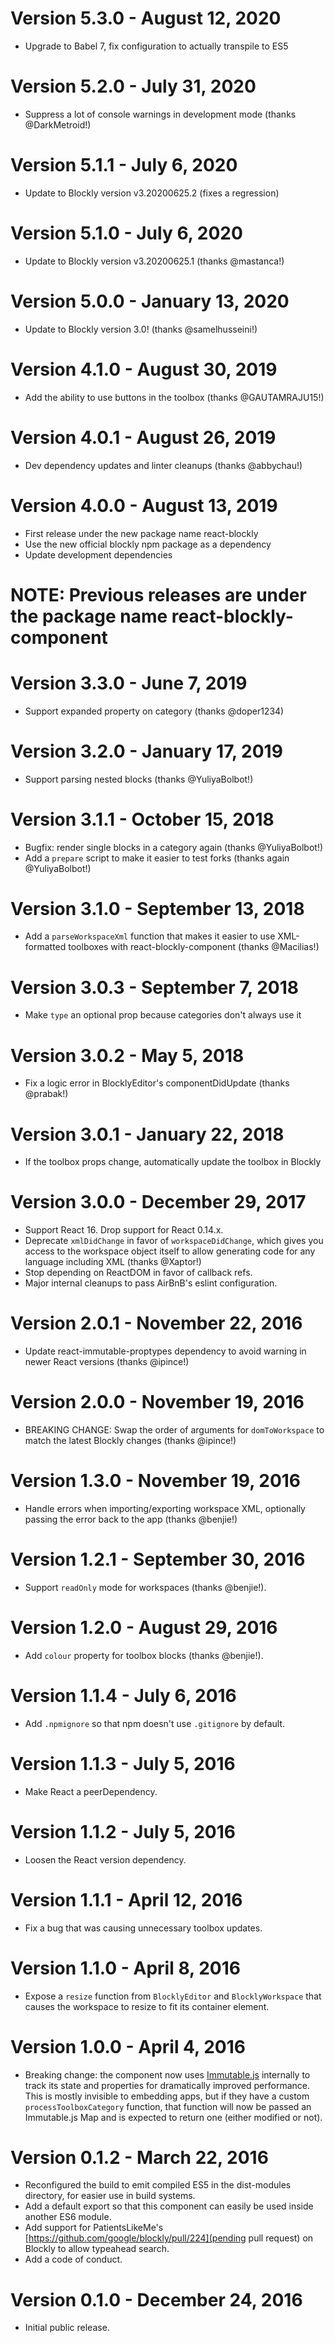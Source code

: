 # Version 5.3.0 - August 12, 2020

* Upgrade to Babel 7, fix configuration to actually transpile to ES5

# Version 5.2.0 - July 31, 2020

* Suppress a lot of console warnings in development mode (thanks @DarkMetroid!)

# Version 5.1.1 - July 6, 2020

* Update to Blockly version v3.20200625.2 (fixes a regression)

# Version 5.1.0 - July 6, 2020

* Update to Blockly version v3.20200625.1 (thanks @mastanca!)

# Version 5.0.0 - January 13, 2020

* Update to Blockly version 3.0! (thanks @samelhusseini!)

# Version 4.1.0 - August 30, 2019

* Add the ability to use buttons in the toolbox (thanks @GAUTAMRAJU15!)

# Version 4.0.1 - August 26, 2019

* Dev dependency updates and linter cleanups (thanks @abbychau!)

# Version 4.0.0 - August 13, 2019

* First release under the new package name react-blockly
* Use the new official blockly npm package as a dependency
* Update development dependencies

# NOTE: Previous releases are under the package name react-blockly-component

# Version 3.3.0 - June 7, 2019

* Support expanded property on category (thanks @doper1234)

# Version 3.2.0 - January 17, 2019

* Support parsing nested blocks (thanks @YuliyaBolbot!)

# Version 3.1.1 - October 15, 2018

* Bugfix: render single blocks in a category again (thanks @YuliyaBolbot!)
* Add a `prepare` script to make it easier to test forks (thanks again @YuliyaBolbot!)

# Version 3.1.0 - September 13, 2018

* Add a `parseWorkspaceXml` function that makes it easier to use XML-formatted toolboxes with react-blockly-component (thanks @Macilias!)

# Version 3.0.3 - September 7, 2018

* Make `type` an optional prop because categories don't always use it

# Version 3.0.2 - May 5, 2018

* Fix a logic error in BlocklyEditor's componentDidUpdate (thanks @prabak!)

# Version 3.0.1 - January 22, 2018

* If the toolbox props change, automatically update the toolbox in Blockly

# Version 3.0.0 - December 29, 2017

* Support React 16.  Drop support for React 0.14.x.
* Deprecate `xmlDidChange` in favor of `workspaceDidChange`, which gives you access to the workspace object itself to allow generating code for any language including XML (thanks @Xaptor!)
* Stop depending on ReactDOM in favor of callback refs.
* Major internal cleanups to pass AirBnB's eslint configuration.

# Version 2.0.1 - November 22, 2016

* Update react-immutable-proptypes dependency to avoid warning in newer React versions (thanks @ipince!)

# Version 2.0.0 - November 19, 2016

* BREAKING CHANGE: Swap the order of arguments for `domToWorkspace` to match the latest Blockly changes (thanks @ipince!)

# Version 1.3.0 - November 19, 2016

* Handle errors when importing/exporting workspace XML, optionally passing the error back to the app (thanks @benjie!)

# Version 1.2.1 - September 30, 2016

* Support `readOnly` mode for workspaces (thanks @benjie!).

# Version 1.2.0 - August 29, 2016

* Add `colour` property for toolbox blocks (thanks @benjie!).

# Version 1.1.4 - July 6, 2016

* Add `.npmignore` so that npm doesn't use `.gitignore` by default.

# Version 1.1.3 - July 5, 2016

* Make React a peerDependency.

# Version 1.1.2 - July 5, 2016

* Loosen the React version dependency.

# Version 1.1.1 - April 12, 2016

* Fix a bug that was causing unnecessary toolbox updates.

# Version 1.1.0 - April 8, 2016

* Expose a `resize` function from `BlocklyEditor` and `BlocklyWorkspace` that causes the workspace to resize to fit its container element.

# Version 1.0.0 - April 4, 2016

* Breaking change: the component now uses [Immutable.js](https://facebook.github.io/immutable-js/) internally to track its state and properties for dramatically improved performance.  This is mostly invisible to embedding apps, but if they have a custom `processToolboxCategory` function, that function will now be passed an Immutable.js Map and is expected to return one (either modified or not).

# Version 0.1.2 - March 22, 2016

* Reconfigured the build to emit compiled ES5 in the dist-modules directory, for easier use in build systems.
* Add a default export so that this component can easily be used inside another ES6 module.
* Add support for PatientsLikeMe's [https://github.com/google/blockly/pull/224](pending pull request) on Blockly to allow typeahead search.
* Add a code of conduct.

# Version 0.1.0 - December 24, 2016

* Initial public release.
